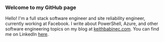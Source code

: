 ### Welcome to my GitHub page

Hello! I'm a full stack software engineer and site reliability engineer, currently working at Facebook. I write about PowerShell, Azure, and other software engineering topics on my blog at [keithbabinec.com](https://keithbabinec.com/). You can find me on LinkedIn [here](https://www.linkedin.com/in/keithbabinec).
